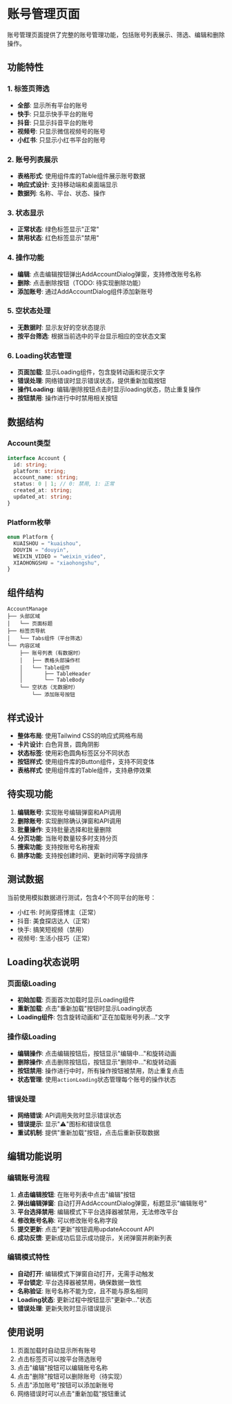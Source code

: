 # 账号管理页面

账号管理页面提供了完整的账号管理功能，包括账号列表展示、筛选、编辑和删除操作。

## 功能特性

### 1. 标签页筛选

- **全部**: 显示所有平台的账号
- **快手**: 只显示快手平台的账号
- **抖音**: 只显示抖音平台的账号
- **视频号**: 只显示微信视频号的账号
- **小红书**: 只显示小红书平台的账号

### 2. 账号列表展示

- **表格形式**: 使用组件库的Table组件展示账号数据
- **响应式设计**: 支持移动端和桌面端显示
- **数据列**: 名称、平台、状态、操作

### 3. 状态显示

- **正常状态**: 绿色标签显示"正常"
- **禁用状态**: 红色标签显示"禁用"

### 4. 操作功能

- **编辑**: 点击编辑按钮弹出AddAccountDialog弹窗，支持修改账号名称
- **删除**: 点击删除按钮（TODO: 待实现删除功能）
- **添加账号**: 通过AddAccountDialog组件添加新账号

### 5. 空状态处理

- **无数据时**: 显示友好的空状态提示
- **按平台筛选**: 根据当前选中的平台显示相应的空状态文案

### 6. Loading状态管理

- **页面加载**: 显示Loading组件，包含旋转动画和提示文字
- **错误处理**: 网络错误时显示错误状态，提供重新加载按钮
- **操作Loading**: 编辑/删除按钮点击时显示loading状态，防止重复操作
- **按钮禁用**: 操作进行中时禁用相关按钮

## 数据结构

### Account类型

```typescript
interface Account {
  id: string;
  platform: string;
  account_name: string;
  status: 0 | 1; // 0: 禁用, 1: 正常
  created_at: string;
  updated_at: string;
}
```

### Platform枚举

```typescript
enum Platform {
  KUAISHOU = "kuaishou",
  DOUYIN = "douyin",
  WEIXIN_VIDEO = "weixin_video",
  XIAOHONGSHU = "xiaohongshu",
}
```

## 组件结构

```
AccountManage
├── 头部区域
│   └── 页面标题
├── 标签页导航
│   └── Tabs组件（平台筛选）
└── 内容区域
    ├── 账号列表（有数据时）
    │   ├── 表格头部操作栏
    │   └── Table组件
    │       ├── TableHeader
    │       └── TableBody
    └── 空状态（无数据时）
        └── 添加账号按钮
```

## 样式设计

- **整体布局**: 使用Tailwind CSS的响应式网格布局
- **卡片设计**: 白色背景，圆角阴影
- **状态标签**: 使用彩色圆角标签区分不同状态
- **按钮样式**: 使用组件库的Button组件，支持不同变体
- **表格样式**: 使用组件库的Table组件，支持悬停效果

## 待实现功能

1. **编辑账号**: 实现账号编辑弹窗和API调用
2. **删除账号**: 实现删除确认弹窗和API调用
3. **批量操作**: 支持批量选择和批量删除
4. **分页功能**: 当账号数量较多时支持分页
5. **搜索功能**: 支持按账号名称搜索
6. **排序功能**: 支持按创建时间、更新时间等字段排序

## 测试数据

当前使用模拟数据进行测试，包含4个不同平台的账号：

- 小红书: 时尚穿搭博主（正常）
- 抖音: 美食探店达人（正常）
- 快手: 搞笑短视频（禁用）
- 视频号: 生活小技巧（正常）

## Loading状态说明

### 页面级Loading

- **初始加载**: 页面首次加载时显示Loading组件
- **重新加载**: 点击"重新加载"按钮时显示Loading状态
- **Loading组件**: 包含旋转动画和"正在加载账号列表..."文字

### 操作级Loading

- **编辑操作**: 点击编辑按钮后，按钮显示"编辑中..."和旋转动画
- **删除操作**: 点击删除按钮后，按钮显示"删除中..."和旋转动画
- **按钮禁用**: 操作进行中时，所有操作按钮被禁用，防止重复点击
- **状态管理**: 使用`actionLoading`状态管理每个账号的操作状态

### 错误处理

- **网络错误**: API调用失败时显示错误状态
- **错误提示**: 显示"⚠️"图标和错误信息
- **重试机制**: 提供"重新加载"按钮，点击后重新获取数据

## 编辑功能说明

### 编辑账号流程

1. **点击编辑按钮**: 在账号列表中点击"编辑"按钮
2. **弹出编辑弹窗**: 自动打开AddAccountDialog弹窗，标题显示"编辑账号"
3. **平台选择禁用**: 编辑模式下平台选择器被禁用，无法修改平台
4. **修改账号名称**: 可以修改账号名称字段
5. **提交更新**: 点击"更新"按钮调用updateAccount API
6. **成功反馈**: 更新成功后显示成功提示，关闭弹窗并刷新列表

### 编辑模式特性

- **自动打开**: 编辑模式下弹窗自动打开，无需手动触发
- **平台锁定**: 平台选择器被禁用，确保数据一致性
- **名称验证**: 账号名称不能为空，且不能与原名相同
- **Loading状态**: 更新过程中按钮显示"更新中..."状态
- **错误处理**: 更新失败时显示错误提示

## 使用说明

1. 页面加载时自动显示所有账号
2. 点击标签页可以按平台筛选账号
3. 点击"编辑"按钮可以编辑账号名称
4. 点击"删除"按钮可以删除账号（待实现）
5. 点击"添加账号"按钮可以添加新账号
6. 网络错误时可以点击"重新加载"按钮重试

